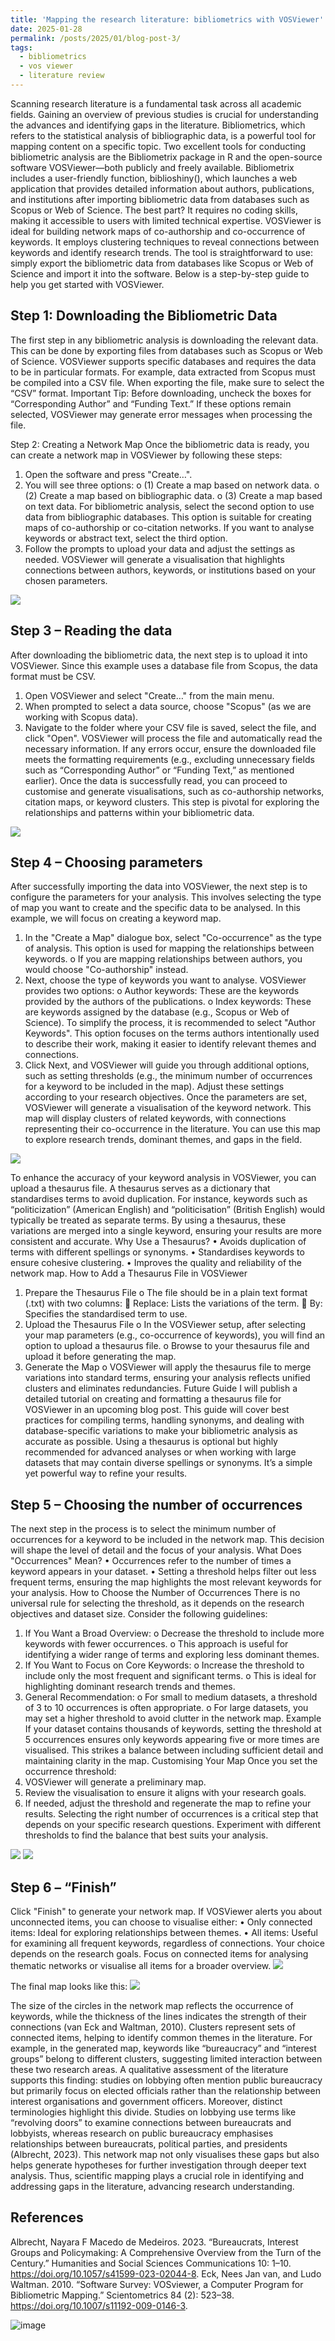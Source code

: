 ```yaml
---
title: 'Mapping the research literature: bibliometrics with VOSViewer'
date: 2025-01-28
permalink: /posts/2025/01/blog-post-3/
tags:
  - bibliometrics
  - vos viewer
  - literature review
---
```


Scanning research literature is a fundamental task across all academic fields. Gaining an overview of previous studies is crucial for understanding the advances and identifying gaps in the literature. Bibliometrics, which refers to the statistical analysis of bibliographic data, is a powerful tool for mapping content on a specific topic.
Two excellent tools for conducting bibliometric analysis are the Bibliometrix package in R and the open-source software VOSViewer—both publicly and freely available. Bibliometrix includes a user-friendly function, biblioshiny(), which launches a web application that provides detailed information about authors, publications, and institutions after importing bibliometric data from databases such as Scopus or Web of Science. The best part? It requires no coding skills, making it accessible to users with limited technical expertise.
VOSViewer is ideal for building network maps of co-authorship and co-occurrence of keywords. It employs clustering techniques to reveal connections between keywords and identify research trends. The tool is straightforward to use: simply export the bibliometric data from databases like Scopus or Web of Science and import it into the software. Below is a step-by-step guide to help you get started with VOSViewer.
 
Step 1: Downloading the Bibliometric Data
------
The first step in any bibliometric analysis is downloading the relevant data. This can be done by exporting files from databases such as Scopus or Web of Science. VOSViewer supports specific databases and requires the data to be in particular formats. For example, data extracted from Scopus must be compiled into a CSV file. When exporting the file, make sure to select the “CSV” format.
Important Tip: Before downloading, uncheck the boxes for “Corresponding Author” and “Funding Text.” If these options remain selected, VOSViewer may generate error messages when processing the file.
 
Step 2: Creating a Network Map
Once the bibliometric data is ready, you can create a network map in VOSViewer by following these steps:
1.	Open the software and press "Create…".
2.	You will see three options:
o	(1) Create a map based on network data.
o	(2) Create a map based on bibliographic data.
o	(3) Create a map based on text data.
For bibliometric analysis, select the second option to use data from bibliographic databases. This option is suitable for creating maps of co-authorship or co-citation networks. If you want to analyse keywords or abstract text, select the third option.
3.	Follow the prompts to upload your data and adjust the settings as needed. VOSViewer will generate a visualisation that highlights connections between authors, keywords, or institutions based on your chosen parameters.
<img src='/images/Blog3_Image1.jpg'>
 
Step 3 – Reading the data
------
After downloading the bibliometric data, the next step is to upload it into VOSViewer. Since this example uses a database file from Scopus, the data format must be CSV.
1.	Open VOSViewer and select "Create…" from the main menu.
2.	When prompted to select a data source, choose "Scopus" (as we are working with Scopus data).
3.	Navigate to the folder where your CSV file is saved, select the file, and click "Open".
VOSViewer will process the file and automatically read the necessary information. If any errors occur, ensure the downloaded file meets the formatting requirements (e.g., excluding unnecessary fields such as “Corresponding Author” or “Funding Text,” as mentioned earlier).
Once the data is successfully read, you can proceed to customise and generate visualisations, such as co-authorship networks, citation maps, or keyword clusters. This step is pivotal for exploring the relationships and patterns within your bibliometric data.
<img src='/images/Blog3_Image2.jpg'> 
 
Step 4 – Choosing parameters
------
After successfully importing the data into VOSViewer, the next step is to configure the parameters for your analysis. This involves selecting the type of map you want to create and the specific data to be analysed. In this example, we will focus on creating a keyword map.
1.	In the "Create a Map" dialogue box, select "Co-occurrence" as the type of analysis. This option is used for mapping the relationships between keywords.
o	If you are mapping relationships between authors, you would choose "Co-authorship" instead.
2.	Next, choose the type of keywords you want to analyse. VOSViewer provides two options:
o	Author keywords: These are the keywords provided by the authors of the publications.
o	Index keywords: These are keywords assigned by the database (e.g., Scopus or Web of Science).
To simplify the process, it is recommended to select "Author Keywords". This option focuses on the terms authors intentionally used to describe their work, making it easier to identify relevant themes and connections.
3.	Click Next, and VOSViewer will guide you through additional options, such as setting thresholds (e.g., the minimum number of occurrences for a keyword to be included in the map). Adjust these settings according to your research objectives.
Once the parameters are set, VOSViewer will generate a visualisation of the keyword network. This map will display clusters of related keywords, with connections representing their co-occurrence in the literature. You can use this map to explore research trends, dominant themes, and gaps in the field.

<img src='/images/Blog3_Image3.jpg'> 

To enhance the accuracy of your keyword analysis in VOSViewer, you can upload a thesaurus file. A thesaurus serves as a dictionary that standardises terms to avoid duplication. For instance, keywords such as “politicization” (American English) and “politicisation” (British English) would typically be treated as separate terms. By using a thesaurus, these variations are merged into a single keyword, ensuring your results are more consistent and accurate.
Why Use a Thesaurus?
•	Avoids duplication of terms with different spellings or synonyms.
•	Standardises keywords to ensure cohesive clustering.
•	Improves the quality and reliability of the network map.
How to Add a Thesaurus File in VOSViewer
1.	Prepare the Thesaurus File
o	The file should be in a plain text format (.txt) with two columns:
	Replace: Lists the variations of the term.
	By: Specifies the standardised term to use.
2.	Upload the Thesaurus File
o	In the VOSViewer setup, after selecting your map parameters (e.g., co-occurrence of keywords), you will find an option to upload a thesaurus file.
o	Browse to your thesaurus file and upload it before generating the map.
3.	Generate the Map
o	VOSViewer will apply the thesaurus file to merge variations into standard terms, ensuring your analysis reflects unified clusters and eliminates redundancies.
Future Guide
I will publish a detailed tutorial on creating and formatting a thesaurus file for VOSViewer in an upcoming blog post. This guide will cover best practices for compiling terms, handling synonyms, and dealing with database-specific variations to make your bibliometric analysis as accurate as possible.
Using a thesaurus is optional but highly recommended for advanced analyses or when working with large datasets that may contain diverse spellings or synonyms. It’s a simple yet powerful way to refine your results.
 
Step 5 – Choosing the number of occurrences
------
The next step in the process is to select the minimum number of occurrences for a keyword to be included in the network map. This decision will shape the level of detail and the focus of your analysis.
What Does "Occurrences" Mean?
•	Occurrences refer to the number of times a keyword appears in your dataset.
•	Setting a threshold helps filter out less frequent terms, ensuring the map highlights the most relevant keywords for your analysis.
How to Choose the Number of Occurrences
There is no universal rule for selecting the threshold, as it depends on the research objectives and dataset size. Consider the following guidelines:
1.	If You Want a Broad Overview:
o	Decrease the threshold to include more keywords with fewer occurrences.
o	This approach is useful for identifying a wider range of terms and exploring less dominant themes.
2.	If You Want to Focus on Core Keywords:
o	Increase the threshold to include only the most frequent and significant terms.
o	This is ideal for highlighting dominant research trends and themes.
3.	General Recommendation:
o	For small to medium datasets, a threshold of 3 to 10 occurrences is often appropriate.
o	For large datasets, you may set a higher threshold to avoid clutter in the network map.
Example
If your dataset contains thousands of keywords, setting the threshold at 5 occurrences ensures only keywords appearing five or more times are visualised. This strikes a balance between including sufficient detail and maintaining clarity in the map.
Customising Your Map
Once you set the occurrence threshold:
1.	VOSViewer will generate a preliminary map.
2.	Review the visualisation to ensure it aligns with your research goals.
3.	If needed, adjust the threshold and regenerate the map to refine your results.
Selecting the right number of occurrences is a critical step that depends on your specific research questions. Experiment with different thresholds to find the balance that best suits your analysis.
 
 <img src='/images/Blog3_Image4.jpg'>
 <img src='/images/Blog3_Image5.jpg'>
 
Step 6 – “Finish”
------
Click "Finish" to generate your network map. If VOSViewer alerts you about unconnected items, you can choose to visualise either:
•	Only connected items: Ideal for exploring relationships between themes.
•	All items: Useful for examining all frequent keywords, regardless of connections.
Your choice depends on the research goals. Focus on connected items for analysing thematic networks or visualise all items for a broader overview.
<img src='/images/Blog3_Image6.jpg'>

The final map looks like this:
<img src='/images/Blog3_Image7.jpg'>
 
The size of the circles in the network map reflects the occurrence of keywords, while the thickness of the lines indicates the strength of their connections (van Eck and Waltman, 2010). Clusters represent sets of connected items, helping to identify common themes in the literature.
For example, in the generated map, keywords like “bureaucracy” and “interest groups” belong to different clusters, suggesting limited interaction between these two research areas. A qualitative assessment of the literature supports this finding: studies on lobbying often mention public bureaucracy but primarily focus on elected officials rather than the relationship between interest organisations and government officers.
Moreover, distinct terminologies highlight this divide. Studies on lobbying use terms like “revolving doors” to examine connections between bureaucrats and lobbyists, whereas research on public bureaucracy emphasises relationships between bureaucrats, political parties, and presidents (Albrecht, 2023).
This network map not only visualises these gaps but also helps generate hypotheses for further investigation through deeper text analysis. Thus, scientific mapping plays a crucial role in identifying and addressing gaps in the literature, advancing research understanding.

References
------
Albrecht, Nayara F Macedo de Medeiros. 2023. “Bureaucrats, Interest Groups and Policymaking: A Comprehensive Overview from the Turn of the Century.” Humanities and Social Sciences Communications 10: 1–10. https://doi.org/10.1057/s41599-023-02044-8.
Eck, Nees Jan van, and Ludo Waltman. 2010. “Software Survey: VOSviewer, a Computer Program for Bibliometric Mapping.” Scientometrics 84 (2): 523–38. https://doi.org/10.1007/s11192-009-0146-3.

![image](https://github.com/user-attachments/assets/0d931470-15b1-4b80-927b-974eddf7014f)

